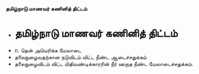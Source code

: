 **தமிழ்நாடு மாணவர் கணினித் திட்டம்**
- # தமிழ்நாடு மாணவர் கணினித் திட்டம்
- n. தென் அமெரிக்க மேலாடை
- தலைநுழைவதற்கான நடுவிடம் விட்ட நீண்ட ஆடைச்சதுக்கம்
- தலைநுழைவிடம் விட்ட மிதிவண்டிக்காரரின் நீர் ஊறாத நீண்ட மேலாடைச்சதுக்கம்.

